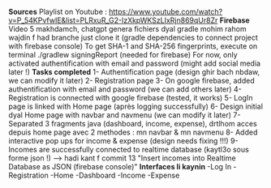 **Sources**
Playlist on Youtube : https://www.youtube.com/watch?v=P_54KPvfwIE&list=PLRxuR_G2-IzXkpWKSzLIxRjn869qUr8Zr
**Firebase**
Video 5 makhdamch, chatgpt genera fichiers dyal gradle mohim rahom wajdin f had branche just clone it (gradle dependencies to connect project with firebase console)
To get SHA-1 and SHA-256 fingerprints, execute on terminal ./gradlew signingReport (needed for firebase)
For now, only activated authentification with email and password (might add social media later !) 
**Tasks completed**
1- Authentification page (design ghir bach nbdaw, we can modify it later)
2- Registration page
3- On google firebase, added authentification with email and password (we can add others later)
4- Registration is connected with google firebase (tested, it works)
5- LogIn page is linked with Home page (après logging successfully)
6- Design initial dyal Home page with navbar and navmenu (we can modify it later)
7- Separated 3 fragments java (dashboard, income, expense), drtlhom acces depuis home page avec 2 methodes : mn navbar & mn navmenu 
8- Added interactive pop ups for income & expense (design needs fixing !!!)
9- Incomes are successfully connected to realtime database (kaytl3o sous forme json !) --> hadi kant f commit 13 "Insert incomes into Realtime Database as JSON (firebase console)"
**Interfaces li kaynin**
-Log In
-Registration
-Home
-Dashboard
-Income
-Expense
